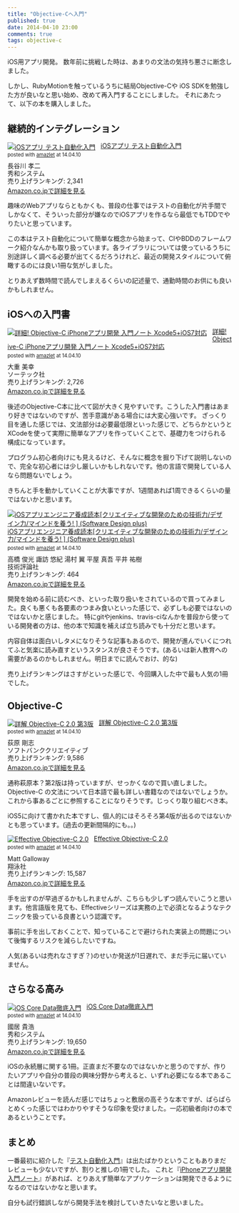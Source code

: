 ```yaml
---
title: "Objective-Cへ入門"
published: true
date: 2014-04-10 23:00
comments: true
tags: objective-c
---
```


iOS用アプリ開発。
数年前に挑戦した時は、あまりの文法の気持ち悪さに断念しました。

しかし、RubyMotionを触っているうちに結局Objective-Cや
iOS SDKを勉強した方が良いなと思い始め、改めて再入門することにしました。
それにあたって、以下の本を購入しました。

## 継続的インテグレーション

<div class="amazlet-box" style="margin-bottom:0px;"><div class="amazlet-image" style="float:left;margin:0px 12px 1px 0px;"><a href="http://www.amazon.co.jp/exec/obidos/ASIN/4798040894/unplu-22/ref=nosim/" name="amazletlink" target="_blank"><img src="http://ecx.images-amazon.com/images/I/51dc8HfwK8L._SL160_.jpg" alt="iOSアプリ テスト自動化入門" style="border: none;" /></a></div><div class="amazlet-info" style="line-height:120%; margin-bottom: 10px"><div class="amazlet-name" style="margin-bottom:10px;line-height:120%"><a href="http://www.amazon.co.jp/exec/obidos/ASIN/4798040894/unplu-22/ref=nosim/" name="amazletlink" target="_blank">iOSアプリ テスト自動化入門</a><div class="amazlet-powered-date" style="font-size:80%;margin-top:5px;line-height:120%">posted with <a href="http://www.amazlet.com/" title="amazlet" target="_blank">amazlet</a> at 14.04.10</div></div><div class="amazlet-detail">長谷川 孝二 <br />秀和システム <br />売り上げランキング: 2,341<br /></div><div class="amazlet-sub-info" style="float: left;"><div class="amazlet-link" style="margin-top: 5px"><a href="http://www.amazon.co.jp/exec/obidos/ASIN/4798040894/unplu-22/ref=nosim/" name="amazletlink" target="_blank">Amazon.co.jpで詳細を見る</a></div></div></div><div class="amazlet-footer" style="clear: left"></div></div>

趣味のWebアプリならともかくも、普段の仕事ではテストの自動化が片手間でしかなくて、そういった部分が嫌なのでiOSアプリを作るなら最低でもTDDでやりたいと思っています。

この本はテスト自動化について簡単な概念から始まって、CIやBDDのフレームワーク紹介なんかも取り扱っています。各ライブラリについては使っているうちに別途詳しく調べる必要が出てくるだろうけれど、最近の開発スタイルについて俯瞰するのには良い1冊な気がしました。

とりあえず数時間で読んでしまえるくらいの記述量で、通勤時間のお供にも良いかもしれません。

## iOSへの入門書

<div class="amazlet-box" style="margin-bottom:0px;"><div class="amazlet-image" style="float:left;margin:0px 12px 1px 0px;"><a href="http://www.amazon.co.jp/exec/obidos/ASIN/4800710227/unplu-22/ref=nosim/" name="amazletlink" target="_blank"><img src="http://ecx.images-amazon.com/images/I/5108ukII8yL._SL160_.jpg" alt="詳細! Objective-C iPhoneアプリ開発 入門ノート Xcode5+iOS7対応" style="border: none;" /></a></div><div class="amazlet-info" style="line-height:120%; margin-bottom: 10px"><div class="amazlet-name" style="margin-bottom:10px;line-height:120%"><a href="http://www.amazon.co.jp/exec/obidos/ASIN/4800710227/unplu-22/ref=nosim/" name="amazletlink" target="_blank">詳細! Objective-C iPhoneアプリ開発 入門ノート Xcode5+iOS7対応</a><div class="amazlet-powered-date" style="font-size:80%;margin-top:5px;line-height:120%">posted with <a href="http://www.amazlet.com/" title="amazlet" target="_blank">amazlet</a> at 14.04.10</div></div><div class="amazlet-detail">大重 美幸 <br />ソーテック社 <br />売り上げランキング: 2,726<br /></div><div class="amazlet-sub-info" style="float: left;"><div class="amazlet-link" style="margin-top: 5px"><a href="http://www.amazon.co.jp/exec/obidos/ASIN/4800710227/unplu-22/ref=nosim/" name="amazletlink" target="_blank">Amazon.co.jpで詳細を見る</a></div></div></div><div class="amazlet-footer" style="clear: left"></div></div>

後述のObjective-C本に比べて図が大きく見やすいです。こうした入門書はあまり好きではないのですが、苦手意識がある場合には大変心強いです。
ざっくり目を通した感じでは、文法部分は必要最低限といった感じで、どちらかというとXCodeを使って実際に簡単なアプリを作っていくことで、基礎力をつけられる構成になっています。

プログラム初心者向けにも見えるけど、そんなに概念を掘り下げて説明しないので、完全な初心者には少し厳しいかもしれないです。他の言語で開発している人なら問題ないでしょう。

きちんと手を動かしていくことが大事ですが、1週間あれば1周できるくらいの量ではないかと思います。

<div class="amazlet-box" style="margin-bottom:0px;"><div class="amazlet-image" style="float:left;margin:0px 12px 1px 0px;"><a href="http://www.amazon.co.jp/exec/obidos/ASIN/4774163856/unplu-22/ref=nosim/" name="amazletlink" target="_blank"><img src="http://ecx.images-amazon.com/images/I/618Wj6bBw1L._SL160_.jpg" alt="iOSアプリエンジニア養成読本[クリエイティブな開発のための技術力/デザイン力/マインドを養う! ] (Software Design plus)" style="border: none;" /></a></div><div class="amazlet-info" style="line-height:120%; margin-bottom: 10px"><div class="amazlet-name" style="margin-bottom:10px;line-height:120%"><a href="http://www.amazon.co.jp/exec/obidos/ASIN/4774163856/unplu-22/ref=nosim/" name="amazletlink" target="_blank">iOSアプリエンジニア養成読本[クリエイティブな開発のための技術力/デザイン力/マインドを養う! ] (Software Design plus)</a><div class="amazlet-powered-date" style="font-size:80%;margin-top:5px;line-height:120%">posted with <a href="http://www.amazlet.com/" title="amazlet" target="_blank">amazlet</a> at 14.04.10</div></div><div class="amazlet-detail">高橋 俊光 諏訪 悠紀 湯村 翼 平屋 真吾 平井 祐樹 <br />技術評論社 <br />売り上げランキング: 464<br /></div><div class="amazlet-sub-info" style="float: left;"><div class="amazlet-link" style="margin-top: 5px"><a href="http://www.amazon.co.jp/exec/obidos/ASIN/4774163856/unplu-22/ref=nosim/" name="amazletlink" target="_blank">Amazon.co.jpで詳細を見る</a></div></div></div><div class="amazlet-footer" style="clear: left"></div></div>

開発を始める前に読むべき、といった取り扱いをされているので買ってみました。良くも悪くも各要素のつまみ食いといった感じで、必ずしも必要ではないのではないかと感じました。
特にgitやjenkins、travis-ciなんかを普段から使っている開発者の方は、他の本で知識を補えば立ち読みでも十分だと思います。

内容自体は面白いしタメになりそうな記事もあるので、開発が進んでいくにつれてふと気楽に読み直すというスタンスが良さそうです。(あるいは新人教育への需要があるのかもしれません。明日までに読んでおけ、的な)

売り上げランキングはさすがといった感じで、今回購入した中で最も人気の1冊でした。

## Objective-C

<div class="amazlet-box" style="margin-bottom:0px;"><div class="amazlet-image" style="float:left;margin:0px 12px 1px 0px;"><a href="http://www.amazon.co.jp/exec/obidos/ASIN/4797368276/unplu-22/ref=nosim/" name="amazletlink" target="_blank"><img src="http://ecx.images-amazon.com/images/I/41VdFg9YqsL._SL160_.jpg" alt="詳解 Objective-C 2.0 第3版" style="border: none;" /></a></div><div class="amazlet-info" style="line-height:120%; margin-bottom: 10px"><div class="amazlet-name" style="margin-bottom:10px;line-height:120%"><a href="http://www.amazon.co.jp/exec/obidos/ASIN/4797368276/unplu-22/ref=nosim/" name="amazletlink" target="_blank">詳解 Objective-C 2.0 第3版</a><div class="amazlet-powered-date" style="font-size:80%;margin-top:5px;line-height:120%">posted with <a href="http://www.amazlet.com/" title="amazlet" target="_blank">amazlet</a> at 14.04.10</div></div><div class="amazlet-detail">荻原 剛志 <br />ソフトバンククリエイティブ <br />売り上げランキング: 9,586<br /></div><div class="amazlet-sub-info" style="float: left;"><div class="amazlet-link" style="margin-top: 5px"><a href="http://www.amazon.co.jp/exec/obidos/ASIN/4797368276/unplu-22/ref=nosim/" name="amazletlink" target="_blank">Amazon.co.jpで詳細を見る</a></div></div></div><div class="amazlet-footer" style="clear: left"></div></div>

通称萩原本？第2版は持っていますが、せっかくなので買い直しました。Objective-C
の文法について日本語で最も詳しい書籍なのではないでしょうか。
これから事あるごとに参照することになりそうです。じっくり取り組むべき本。

iOS5に向けて書かれた本ですし、個人的にはそろそろ第4版が出るのではないかとも思っています。(過去の更新間隔的にも。。)

<div class="amazlet-box" style="margin-bottom:0px;"><div class="amazlet-image" style="float:left;margin:0px 12px 1px 0px;"><a href="http://www.amazon.co.jp/exec/obidos/ASIN/4798134198/unplu-22/ref=nosim/" name="amazletlink" target="_blank"><img src="http://ecx.images-amazon.com/images/I/51BbaG2KA1L._SL160_.jpg" alt="Effective Objective-C 2.0" style="border: none;" /></a></div><div class="amazlet-info" style="line-height:120%; margin-bottom: 10px"><div class="amazlet-name" style="margin-bottom:10px;line-height:120%"><a href="http://www.amazon.co.jp/exec/obidos/ASIN/4798134198/unplu-22/ref=nosim/" name="amazletlink" target="_blank">Effective Objective-C 2.0</a><div class="amazlet-powered-date" style="font-size:80%;margin-top:5px;line-height:120%">posted with <a href="http://www.amazlet.com/" title="amazlet" target="_blank">amazlet</a> at 14.04.10</div></div><div class="amazlet-detail">Matt Galloway <br />翔泳社 <br />売り上げランキング: 15,587<br /></div><div class="amazlet-sub-info" style="float: left;"><div class="amazlet-link" style="margin-top: 5px"><a href="http://www.amazon.co.jp/exec/obidos/ASIN/4798134198/unplu-22/ref=nosim/" name="amazletlink" target="_blank">Amazon.co.jpで詳細を見る</a></div></div></div><div class="amazlet-footer" style="clear: left"></div></div>

手を出すのが早過ぎるかもしれませんが、こちらも少しずつ読んでいこうと思います。他言語版を見ても、Effectiveシリーズは実務の上で必須となるようなテクニックを扱っている良書という認識です。

事前に手を出しておくことで、知っていることで避けられた実装上の問題について後悔するリスクを減らしたいですね。

人気(あるいは売れなさすぎ？)のせいか発送が1日遅れで、まだ手元に届いていません。

## さらなる高み

<div class="amazlet-box" style="margin-bottom:0px;"><div class="amazlet-image" style="float:left;margin:0px 12px 1px 0px;"><a href="http://www.amazon.co.jp/exec/obidos/ASIN/4798039799/unplu-22/ref=nosim/" name="amazletlink" target="_blank"><img src="http://ecx.images-amazon.com/images/I/41l4NOjbb8L._SL160_.jpg" alt="iOS Core Data徹底入門" style="border: none;" /></a></div><div class="amazlet-info" style="line-height:120%; margin-bottom: 10px"><div class="amazlet-name" style="margin-bottom:10px;line-height:120%"><a href="http://www.amazon.co.jp/exec/obidos/ASIN/4798039799/unplu-22/ref=nosim/" name="amazletlink" target="_blank">iOS Core Data徹底入門</a><div class="amazlet-powered-date" style="font-size:80%;margin-top:5px;line-height:120%">posted with <a href="http://www.amazlet.com/" title="amazlet" target="_blank">amazlet</a> at 14.04.10</div></div><div class="amazlet-detail">國居 貴浩 <br />秀和システム <br />売り上げランキング: 19,650<br /></div><div class="amazlet-sub-info" style="float: left;"><div class="amazlet-link" style="margin-top: 5px"><a href="http://www.amazon.co.jp/exec/obidos/ASIN/4798039799/unplu-22/ref=nosim/" name="amazletlink" target="_blank">Amazon.co.jpで詳細を見る</a></div></div></div><div class="amazlet-footer" style="clear: left"></div></div>

iOSの永続層に関する1冊。正直まだ不要なのではないかと思うのですが、作りたいアプリや自分の普段の興味分野から考えると、いずれ必要になる本であることは間違いないです。

Amazonレビューを読んだ感じではちょっと敷居の高そうな本ですが、ぱらぱらとめくった感じではわかりやすそうな印象を受けました。一応初級者向けの本であるということです。

## まとめ

一番最初に紹介した『[テスト自動化入門](http://www.amazon.co.jp/exec/obidos/ASIN/4798040894/unplu-22/ref=nosim/)』は出たばかりということもありまだレビューも少ないですが、割りと推しの1冊でした。
これと『[iPhoneアプリ開発入門ノート](http://www.amazon.co.jp/exec/obidos/ASIN/4800710227/unplu-22/ref=nosim/)』があれば、とりあえず簡単なアプリケーションは開発できるようになるのではないかなと思います。

自分も試行錯誤しながら開発手法を検討していきたいなと思いました。
